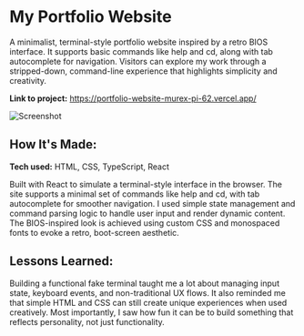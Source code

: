 # My Portfolio Website
A minimalist, terminal-style portfolio website inspired by a retro BIOS interface. It supports basic commands like help and cd, along with tab autocomplete for navigation. Visitors can explore my work through a stripped-down, command-line experience that highlights simplicity and creativity.

**Link to project:** https://portfolio-website-murex-pi-62.vercel.app/

![Screenshot](https://imgur.com/ywShM7V)

## How It's Made:

**Tech used:** HTML, CSS, TypeScript, React

Built with React to simulate a terminal-style interface in the browser. The site supports a minimal set of commands like help and cd, with tab autocomplete for smoother navigation. I used simple state management and command parsing logic to handle user input and render dynamic content. The BIOS-inspired look is achieved using custom CSS and monospaced fonts to evoke a retro, boot-screen aesthetic.

## Lessons Learned:

Building a functional fake terminal taught me a lot about managing input state, keyboard events, and non-traditional UX flows. It also reminded me that simple HTML and CSS can still create unique experiences when used creatively. Most importantly, I saw how fun it can be to build something that reflects personality, not just functionality.
